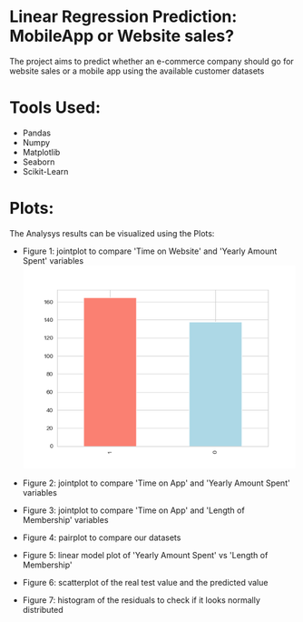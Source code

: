 # Linear Regression Prediction: MobileApp or Website sales?
The project aims to predict whether an e-commerce company should go for website sales or a mobile app using the available customer datasets

# Tools Used:
* Pandas
* Numpy
* Matplotlib
* Seaborn
* Scikit-Learn

# Plots:
The Analysys results can be visualized using the Plots: 

* Figure 1: jointplot to compare 'Time on Website' and 'Yearly Amount Spent' variables
![Calegorical_values](https://github.com/srikanthv0610/Logistic_Regression-Heart_Disease_Prediction/blob/main/Plots/Figure_1.png)

* Figure 2: jointplot to compare 'Time on App' and 'Yearly Amount Spent' variables
* Figure 3: jointplot to compare 'Time on App' and 'Length of Membership' variables
* Figure 4: pairplot to compare our datasets
* Figure 5: linear model plot of 'Yearly Amount Spent' vs 'Length of Membership'
* Figure 6: scatterplot of the real test value and the predicted value
* Figure 7: histogram of the residuals to check if it looks normally distributed 
